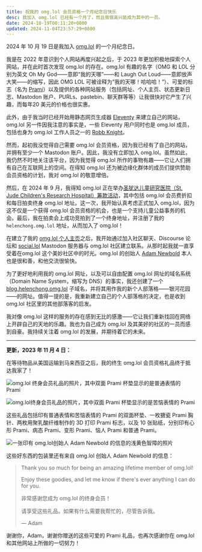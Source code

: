```yaml
---
title: 祝我的 omg.lol 会员资格一个月纪念日快乐
desc: 我加入 omg.lol 已经有一个月了，而且我很高兴能成为其中的一员。
date: 2024-10-19T00:11:20+0800
updated: 2024-11-04T23:57:29+0800
---
```


2024 年 10 月 19 日是我加入 [omg.lol](https://home.omg.lol/) 的一个月纪念日。

我是在 2022 年意识到个人网站再度兴起之后，于 2023 年更加积极地探索个人网站，并在此时首次发现 omg.lol 的存在。omg.lol 有趣的名字（OMG 和 LOL 分别为英文 Oh My God——意即“我的天哪”——和 Laugh Out Loud——意即放声大笑——的缩写，因此 OMG LOL 可被诠释为“我的天哪！哈哈哈！”）、可爱的标志（名为 [Prami](https://prami.omg.lol/)）以及提供的各种网站服务（包括网址、个人主页、状态更新日志、Mastodon 账户、PURLs、pastebin、聊天群等等）让我很快对它产生了兴趣，而每年20 美元的价格也很实惠。

此外，由于我当时已经开始用静态网页生成器 [Eleventy](https://www.11ty.dev/) 来建立自己的网站，omg.lol 另一件因我注意的事实是，一些 Eleventy 用户同时也是 omg.lol 成员，包括也身为 omg.lol 工作人员之一的 [Robb Knight](https://rknight.me/)。

然而，起初我没觉得自己需要 omg.lol 会员资格，因为我已经有了自己的网站，并拥有至少一个 Mastodon 账户。因此，我没有立即加入 omg.lol。虽然如此，我仍然不时地关注该平台，因为我觉得 omg.lol 所作的事物有趣——它让人们拥有自己在互联网上的空间。在得知 omg.lol 还为被边缘化群体的成员们提供赞助会员资格的计划，我对 omg.lol 的敬意增倍。

然后，在 2024 年 9 月，我得知 omg.lol 正在举办[圣犹达儿童研究医院（St. Jude Children's Research Hospital）筹款活动](https://omglol.news/2024/08/28/supporting-st-jude-with-a-month-of-awesomeness)，其中包括 omg.lol 会员费折扣和每日拍卖终身 omg.lol 地址。这一次，我开始认真考虑正式加入 omg.lol，因为这不仅是一个获得 omg.lol 会员资格的机会，也是一个支持儿童公益事务的机会。最后，我在拍卖会上成功竞拍到了一个终身地址，并注册了我的 `helenchong.omg.lol` 地址，从而加入了 omg.lol！

在建立了我的 [omg.lol 个人主页](https://helenchong.omg.lol/)之后，我开始通过加入社区聊天、Discourse 论坛和 [social.lol](https://social.lol/) Mastodon 服务器与 omg.lol 社区建立联系。从那时起我就一直享受着在omg.lol 这个美妙社区中的时光。omg.lol 的创始人 [Adam Newbold](https://adam.omg.lol/) 本人也是很和善，和他交流很愉快。

为了更好地利用我的 omg.lol 网址，以及可以自由配置 omg.lol 网址的域名系统（Domain Name System，缩写为 DNS）的事实，我还创建了一个 [blog.helenchong.omg.lol](https://blog.helenchong.omg.lol/) 子域名，并将其用作我的新个人部落格——银河花园——的网址。值得一提的是，我重新建立自己的个人部落格的决定，也是收到 omg.lol 社区里的其他部落客的启发。

我对像 omg.lol 这样的服务的存在感到无比的感激——它让我们重新找回在网络上开辟自己的天地的乐趣。我也为自己成为 omg.lol 及其美好的社区的一员而感到自豪。我持续关注着 omg.lol 的发展，并期待着它的未来。

---

**更新，2023 年 11 月 4 日：**

在等待物品从美国运输到马来西亚之后，我的终生 omg.lol 会员资格礼品终于抵达我家了！

![omg.lol 终身会员礼品的照片，其中双面 Prami 杯垫显示的是普通表情的 Prami](https://cdn.some.pics/helenchong/6728b7f709104.jpg)

![omg.lol终身会员礼品的照片，其中双面 Prami 杯垫显示的是苦恼表情的 Prami](https://cdn.some.pics/helenchong/6728b8092e3ad.jpg)

这些礼品包括印有普通表情和苦恼表情的 Prami 的双面杯垫、一枚搪瓷 Prami 胸针、两枚用聚乳酸纤维制作的 3D 打印 Prami 标志，以及 10 张贴纸，分别印有心形 Prami、病态 Prami、变形 Prami、恼人 Prami 和普通 Prami。

![一张印有 omg.lol创始人 Adam Newbold 的信息的浅黄色智障的照片](https://cdn.some.pics/helenchong/6728b81b68b5a.jpg)

这些好东西的包装里还有来自 omg.lol 创始人 Adam Newbold 的信息：

> Thank you so much for being an amazing lifetime member of omg.lol!
>
> Enjoy these goodies, and let me know if there's ever anything I can do for you.
>
> 非常感谢您成为 omg.lol 的终身会员！
>
> 请享受这些礼品。如果有什么需要我帮忙的，尽管告诉我。
>
> — Adam

谢谢你，Adam，谢谢你赠送的这些可爱的 Prami 礼品，也再次感谢你在 omg.lol 和其他网站上所做的一切努力！